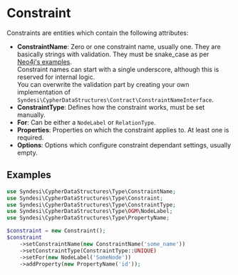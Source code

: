 # Constraint

Constraints are entities which contain the following attributes:

- **ConstraintName**: Zero or one constraint name, usually one. They are basically strings with validation. They must be
  snake_case as per [Neo4j's examples](https://neo4j.com/docs/cypher-manual/current/constraints/examples/).  
  Constraint names can start with a single underscore, although this is reserved for internal logic.  
  You can overwrite the validation part by creating your own implementation of
  `Syndesi\CypherDataStructures\Contract\ConstraintNameInterface`.
- **ConstraintType**: Defines how the constraint works, must be set manually.
- **For**: Can be either a `NodeLabel` or `RelationType`.
- **Properties**: Properties on which the constraint applies to. At least one is required.
- **Options**: Options which configure constraint dependant settings, usually empty.

## Examples

```php
use Syndesi\CypherDataStructures\Type\ConstraintName;
use Syndesi\CypherDataStructures\Type\Constraint;
use Syndesi\CypherDataStructures\Type\ConstraintType;
use Syndesi\CypherDataStructures\Type\OGM\NodeLabel;
use Syndesi\CypherDataStructures\Type\PropertyName;

$constraint = new Constraint();
$constraint
    ->setConstraintName(new ConstraintName('some_name'))
    ->setConstraintType(ConstraintType::UNIQUE)
    ->setFor(new NodeLabel('SomeNode'))
    ->addProperty(new PropertyName('id'));
```
